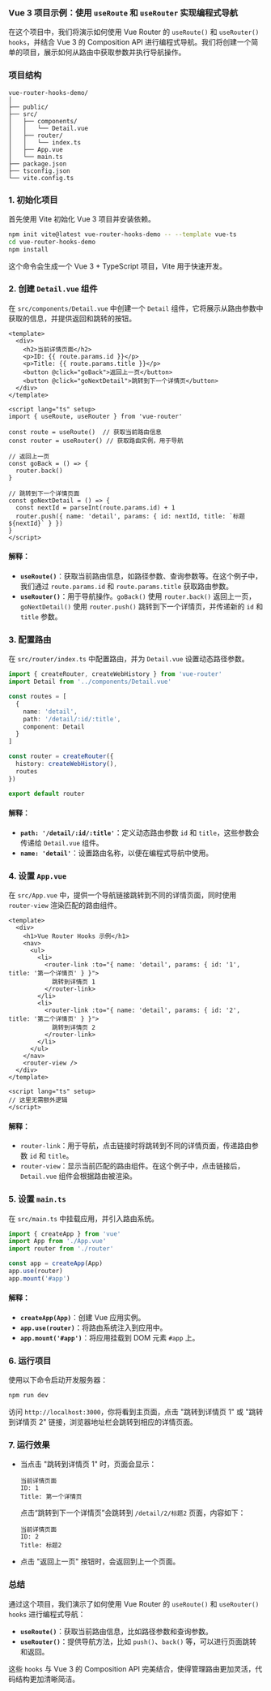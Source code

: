 ### Vue 3 项目示例：使用 `useRoute` 和 `useRouter` 实现编程式导航

在这个项目中，我们将演示如何使用 Vue Router 的 `useRoute()` 和 `useRouter()` `hooks`，并结合 Vue 3 的 Composition API 进行编程式导航。我们将创建一个简单的项目，展示如何从路由中获取参数并执行导航操作。

### 项目结构
```
vue-router-hooks-demo/
│
├── public/
├── src/
│   ├── components/
│   │   └── Detail.vue
│   ├── router/
│   │   └── index.ts
│   ├── App.vue
│   └── main.ts
├── package.json
├── tsconfig.json
└── vite.config.ts
```

### 1. 初始化项目

首先使用 Vite 初始化 Vue 3 项目并安装依赖。

```bash
npm init vite@latest vue-router-hooks-demo -- --template vue-ts
cd vue-router-hooks-demo
npm install
```

这个命令会生成一个 Vue 3 + TypeScript 项目，Vite 用于快速开发。

### 2. 创建 `Detail.vue` 组件

在 `src/components/Detail.vue` 中创建一个 `Detail` 组件，它将展示从路由参数中获取的信息，并提供返回和跳转的按钮。

```vue
<template>
  <div>
    <h2>当前详情页面</h2>
    <p>ID: {{ route.params.id }}</p>
    <p>Title: {{ route.params.title }}</p>
    <button @click="goBack">返回上一页</button>
    <button @click="goNextDetail">跳转到下一个详情页</button>
  </div>
</template>

<script lang="ts" setup>
import { useRoute, useRouter } from 'vue-router'

const route = useRoute()  // 获取当前路由信息
const router = useRouter() // 获取路由实例，用于导航

// 返回上一页
const goBack = () => {
  router.back()
}

// 跳转到下一个详情页面
const goNextDetail = () => {
  const nextId = parseInt(route.params.id) + 1
  router.push({ name: 'detail', params: { id: nextId, title: `标题${nextId}` } })
}
</script>
```

#### 解释：
- **`useRoute()`**：获取当前路由信息，如路径参数、查询参数等。在这个例子中，我们通过 `route.params.id` 和 `route.params.title` 获取路由参数。
- **`useRouter()`**：用于导航操作。`goBack()` 使用 `router.back()` 返回上一页，`goNextDetail()` 使用 `router.push()` 跳转到下一个详情页，并传递新的 `id` 和 `title` 参数。

### 3. 配置路由

在 `src/router/index.ts` 中配置路由，并为 `Detail.vue` 设置动态路径参数。

```ts
import { createRouter, createWebHistory } from 'vue-router'
import Detail from '../components/Detail.vue'

const routes = [
  {
    name: 'detail',
    path: '/detail/:id/:title',
    component: Detail
  }
]

const router = createRouter({
  history: createWebHistory(),
  routes
})

export default router
```

#### 解释：
- **`path: '/detail/:id/:title'`**：定义动态路由参数 `id` 和 `title`，这些参数会传递给 `Detail.vue` 组件。
- **`name: 'detail'`**：设置路由名称，以便在编程式导航中使用。

### 4. 设置 `App.vue`

在 `src/App.vue` 中，提供一个导航链接跳转到不同的详情页面，同时使用 `router-view` 渲染匹配的路由组件。

```vue
<template>
  <div>
    <h1>Vue Router Hooks 示例</h1>
    <nav>
      <ul>
        <li>
          <router-link :to="{ name: 'detail', params: { id: '1', title: '第一个详情页' } }">
            跳转到详情页 1
          </router-link>
        </li>
        <li>
          <router-link :to="{ name: 'detail', params: { id: '2', title: '第二个详情页' } }">
            跳转到详情页 2
          </router-link>
        </li>
      </ul>
    </nav>
    <router-view />
  </div>
</template>

<script lang="ts" setup>
// 这里无需额外逻辑
</script>
```

#### 解释：
- `router-link`：用于导航，点击链接时将跳转到不同的详情页面，传递路由参数 `id` 和 `title`。
- `router-view`：显示当前匹配的路由组件。在这个例子中，点击链接后，`Detail.vue` 组件会根据路由被渲染。

### 5. 设置 `main.ts`

在 `src/main.ts` 中挂载应用，并引入路由系统。

```ts
import { createApp } from 'vue'
import App from './App.vue'
import router from './router'

const app = createApp(App)
app.use(router)
app.mount('#app')
```

#### 解释：
- **`createApp(App)`**：创建 Vue 应用实例。
- **`app.use(router)`**：将路由系统注入到应用中。
- **`app.mount('#app')`**：将应用挂载到 DOM 元素 `#app` 上。

### 6. 运行项目

使用以下命令启动开发服务器：

```bash
npm run dev
```

访问 `http://localhost:3000`，你将看到主页面，点击 "跳转到详情页 1" 或 "跳转到详情页 2" 链接，浏览器地址栏会跳转到相应的详情页面。

### 7. 运行效果

- 当点击 "跳转到详情页 1" 时，页面会显示：
  ```
  当前详情页面
  ID: 1
  Title: 第一个详情页
  ```
  点击“跳转到下一个详情页”会跳转到 `/detail/2/标题2` 页面，内容如下：
  ```
  当前详情页面
  ID: 2
  Title: 标题2
  ```
  
- 点击 "返回上一页" 按钮时，会返回到上一个页面。

### 总结

通过这个项目，我们演示了如何使用 Vue Router 的 `useRoute()` 和 `useRouter()` `hooks` 进行编程式导航：

- **`useRoute()`**：获取当前路由信息，比如路径参数和查询参数。
- **`useRouter()`**：提供导航方法，比如 `push()`、`back()` 等，可以进行页面跳转和返回。

这些 `hooks` 与 Vue 3 的 Composition API 完美结合，使得管理路由更加灵活，代码结构更加清晰简洁。
